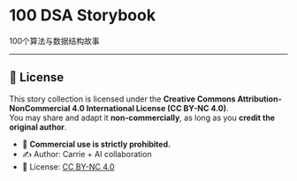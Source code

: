 # 100 DSA Storybook
100个算法与数据结构故事


---
## 📜 License

This story collection is licensed under the **Creative Commons Attribution-NonCommercial 4.0 International License (CC BY-NC 4.0)**.  
You may share and adapt it **non-commercially**, as long as you **credit the original author**.

- 🚫 **Commercial use is strictly prohibited.**
- ✍️ Author: Carrie + AI collaboration
- 🔗 License: [CC BY-NC 4.0](https://creativecommons.org/licenses/by-nc/4.0/)

